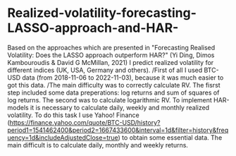 # Realized-volatility-forecasting-LASSO-approach-and-HAR-
Based on the approaches which are presented in "Forecasting Realised Volatility: Does the LASSO approach outperform HAR?" (Yi Ding, Dimos Kambouroudis &amp; David G McMillan, 2021) I predict realized volatility for different indices (UK, USA, Germany and others).
/First of all I used BTC-USD data (from 2018-11-06 to 2022-11-03), because it was much easier to got this data. 
/The main difficulty was to correctly calculate RV. 
The fisrst step included some data preperations: log returns and sum of squares of log returns.
The second was to calculate logarithmic RV.
To implement HAR-models it is necessary to calculate daily, weekly and monthly realized volatility. To do this task I use Yahoo! Finance (https://finance.yahoo.com/quote/BTC-USD/history?period1=1541462400&period2=1667433600&interval=1d&filter=history&frequency=1d&includeAdjustedClose=true) to obtain some essential data.
The main difficult is to calculate daily, monthly and weekly returns.
